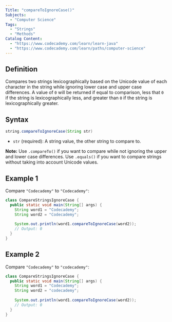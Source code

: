 ```yaml
---
Title: "compareToIgnoreCase()"
Subjects:
  - "Computer Science"
Tags:
  - "Strings"
  - "Methods"
Catalog Content:
  - "https://www.codecademy.com/learn/learn-java"
  - "https://www.codecademy.com/learn/paths/computer-science"
---
```


## Definition

Compares two strings lexicographically based on the Unicode value of each character in the string while ignoring lower case and upper case differences. A value of `0` will be returned if equal to comparison, less that `0` if the string is lexicographically less, and greater than `0` if the string is lexicographically greater.

## Syntax

```java
string.compareToIgnoreCase(String str)
```

- `str` (required): A string value, the other string to compare to.

**Note:** Use `.compareTo()` if you want to compare while not ignoring the upper and lower case differences. Use `.equals()` if you want to compare strings without taking into account Unicode values.

## Example 1

Compare `"Codecademy"` to `"Codecademy"`:

```java
class CompareStringsIgnoreCase {
  public static void main(String[] args) {
    String word1 = "Codecademy";
    String word2 = "Codecademy";
    
    System.out.println(word1.compareToIgnoreCase(word2));
    // Output: 0
  }
}
```

## Example 2

Compare `"Codecademy"` to `"codecademy"`:

```java
class CompareStringsIgnoreCase {
  public static void main(String[] args) {
    String word1 = "Codecademy";
    String word2 = "codecademy";
    
    System.out.println(word1.compareToIgnoreCase(word2));
    // Output: 0
  }
}
```
